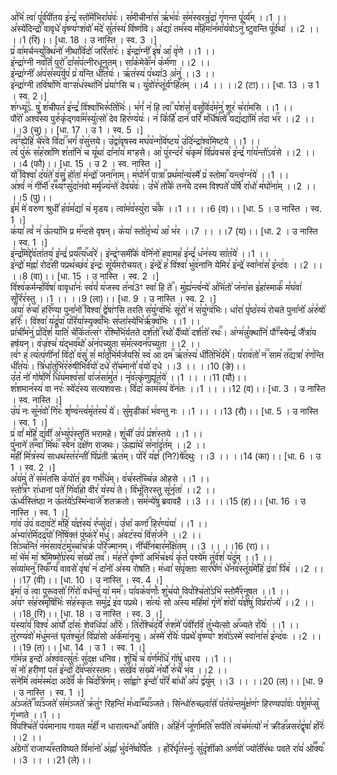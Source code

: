 

  
अ꣣भि꣡ त्वा꣢ पू꣣र्व꣡पी꣢तय इ꣢न्द्र꣣ स्तो꣡मे꣢भिरा꣣य꣡वः꣢। स꣣मीचीना꣡स꣢ ऋ꣣भ꣢वः꣣ स꣡म꣢स्वरन्रु꣣द्रा꣡ गृ꣢णन्त पू꣣र्व्य꣢म् ।।1 ।।  
अ꣣स्ये꣡दिन्द्रो꣢꣯ वावृधे꣣ वृ꣢ष्ण्य꣣ꣳश꣢वो꣣ म꣡दे꣢ सु꣣त꣢स्य꣣ वि꣡ष्ण꣢वि। अ꣣द्या꣡ तम꣢꣯स्य म꣣हि꣡मा꣢न꣣मा꣡य꣡वोऽनु꣢꣯ ष्टुवन्ति पू꣣र्व꣡था꣢ ।।2 ।। ।।1 (रि)।।
[धा. 18 । उ नास्ति । स्व. 3 ।]  
प्र꣡ वा꣢मर्चन्त्यु꣣क्थि꣡नो꣢ नीथा꣣वि꣡दो꣢ जरि꣣ता꣡रः꣢। इ꣡न्द्रा꣢ग्नी꣣ इ꣢ष꣣ आ꣡ वृ꣢णे ।।1 ।।  
इ꣡न्द्रा꣢ग्नी नव꣣तिं꣡ पुरो꣢꣯ दा꣣स꣡प꣢त्नीरधूनुतम्। सा꣣क꣡मेके꣢꣯न꣣ क꣡र्म꣢णा ।।2 ।।  
इ꣡न्द्रा꣢ग्नी꣣ अ꣡प꣢स꣣स्प꣢꣯र्युप꣣ प्र꣡ य꣢न्ति धी꣣त꣡यः꣢। ऋ꣣त꣡स्य꣢ प꣣थ्या꣢3 अ꣡नु꣢ ।।3 ।।  
इ꣡न्द्रा꣢ग्नी तवि꣣षा꣡णि꣢ वाꣳस꣣ध꣡स्था꣢नि꣣ प्र꣡या꣢ꣳसि च। यु꣣वो꣢र꣣प्तू꣡र्य꣢ꣳहि꣣त꣢म् ।।4 ।। ।।2 (टा)।। [धा. 13 । उ 1 । स्व. 2।]  
श꣣ग्ध्यू꣢꣣ऽ. षु꣡ श꣢चीपत꣣ इ꣢न्द्र꣣ वि꣡श्वा꣢भिरू꣣ति꣡भिः꣢। भ꣢गं꣣ न꣡ हि त्वा꣢꣯ य꣣श꣡सं꣢ वसु꣣वि꣢द꣣म꣡नु꣢ शूर꣣ च꣡रा꣢मसि ।।1 ।।  
पौ꣣रो꣡ अश्व꣢꣯स्य पुरु꣣कृ꣡द्गवा꣢꣯म꣣स्यु꣡त्सो꣢ देव हिर꣣ण्य꣡यः꣢। न꣢ कि꣣र्हि꣡ दानं꣢꣯ परि꣣
म꣡र्धि꣢ष꣣त्वे꣢꣫ यद्य꣣द्या꣢मि꣣ त꣡दा भ꣢꣯र ।।2 ।। ।।3 (चु)।।
[धा. 17 । उ 1 । स्व. 5 ।]  
त्व꣢꣫ꣳह्येहि꣣ चे꣡र꣢वे वि꣣दा꣢꣫ भगं꣣ व꣡सु꣢त्तये। उ꣡द्वा꣢वृषस्व मघ꣣व꣡न्ग꣢वि꣢ष्टय꣣ उ꣢दि꣣न्द्रा꣡श्व꣢मिष्टये ।।1 ।।  
त्वं꣢ पु꣣रू꣢ स꣣ह꣡स्रा꣢णि श꣣ता꣡नि꣢ च यू꣣था꣢ दा꣣ना꣡य꣢ मꣳहसे।
आ꣡ पु꣢रन्द꣣रं꣡ च꣢कृम꣣ वि꣡प्र꣢वचस꣣ इ꣢न्द्रं꣣ गा꣢य꣣न्तो꣡ऽव꣢से ।।2 ।। ।।4 (फौ)।। [धा. 15 । उ 2 । स्व. नास्ति ।]  
यो꣢꣫ विश्वा꣣ द꣡य꣢ते꣣ व꣢सु꣣ हो꣡ता꣢ म꣣न्द्रो꣡ जना꣢꣯नाम्। म꣢घो꣣र्न꣡ पात्रा꣢꣯ प्रथ꣣मा꣡न्य꣢स्मै꣣ प्र꣡ स्तोमा꣢꣯ यन्त्व꣣ग्न꣡ये꣢ ।।1 ।।  
अ꣢श्वं꣣ न꣢ गी꣣र्भी꣢ र꣣꣬थ्य꣢꣯ꣳसु꣣दा꣡न꣢वो मर्मृ꣣ज्य꣡न्ते꣢ देव꣣य꣡वः꣢।
उ꣣भे꣢ तो꣣के꣡ तन꣢꣯ये दस्म विश्पते꣣ प꣢र्षि꣣ रा꣡धो꣢ म꣣घो꣡ना꣢म् ।।2 ।। ।।5 (पु)।।  
इ꣣मं꣡ मे꣢ वरुण श्रुधी꣣ ह꣡व꣢म꣣द्या꣡ च꣢ मृडय। त्वा꣡म꣢व꣣स्यु꣡रा च꣢꣯के ।।1 ।। ।।6 (व)।। [धा. 5 । उ नास्ति । स्व. 1 ।]  
क꣢या꣣ त्वं꣡ न꣢ ऊ꣣त्या꣡भि प्र म꣢꣯न्दसे वृषन्। क꣡या꣢ स्तो꣣तृ꣢भ्य꣣ आ꣡ भ꣢र ।।7 ।। ।।7 (य)।। [धा. 2 । उ नास्ति । स्व. 1 ।]  
इ꣢न्द्र꣣मि꣢द्दे꣣व꣡ता꣢तय꣣ इ꣡न्द्रं꣢ प्रय꣣꣬त्य꣢꣯ध्व꣣रे꣢। इ꣡न्द्र꣢ꣳसमी꣣के꣢ व꣣नि꣡नो꣢ हवामह꣣ इ꣢न्द्रं꣣ ध꣡न꣢स्य सा꣣त꣡ये꣢ ।।1 ।।  
इ꣡न्द्रो꣢ म꣣ह्ना꣡ रोद꣢꣯सी पप्रथ꣣च्छ꣢व꣣ इ꣢न्द्रः꣣ सू꣡र्य꣢मरोचयत्। इ꣡न्द्रे꣢ ह꣣ वि꣢श्वा꣣ भु꣡व꣢नानि येमिर꣣ इ꣡न्द्रे꣢ स्वा꣣ना꣢स꣣ इ꣡न्द꣢वः ।।2 ।। ।।8 (वा)।।
[धा. 15 । उ नास्ति । स्व. 2 ।]  
वि꣡श्व꣢कर्मन्ह꣣वि꣡षा꣢ वावृधा꣣नः꣢ स्व꣣यं꣡ य꣢जस्व त꣣न्व꣢3ꣳ स्वा꣡ हि ते꣢꣯। मु꣡ह्य꣢न्त्व꣣न्ये꣢ अ꣣भि꣢तो꣣ ज꣡ना꣢स इ꣣हा꣡स्माकं꣢꣯ म꣣घ꣡वा꣢ सू꣣रि꣡र꣢स्तु ।।1 ।। ।।9 (ला)।। [धा. 9 । उ नास्ति । स्व. 2 ।]  
अ꣣या꣢ रु꣣चा꣡ हरि꣢꣯ण्या पुना꣣नो꣢꣫ विश्वा꣣ द्वे꣡षा꣢ꣳसि तरति स꣣यु꣡ग्व꣢भिः꣣ सू꣢रो꣣ न꣢ स꣣यु꣡ग्व꣢भिः। धा꣡रा꣢ पृ꣣ष्ठ꣡स्य꣢ रोचते पुना꣣नो꣡ अ꣢रु꣣षो꣡ हरिः꣢꣯। वि꣢श्वा꣣ य꣢द्रू꣣पा꣡ प꣢रि꣣या꣡स्यृक्व꣢꣯भिः स꣣प्ता꣡स्ये꣢भि꣣र्ऋ꣡क्व꣢भिः ।।1 ।।  
प्रा꣢ची꣣म꣡नु꣢ प्र꣣दि꣡शं꣢ याति꣣ चे꣡कि꣢त꣣त्स꣢ꣳ र꣣श्मि꣡भि꣢र्यतते दर्श꣣तो꣢꣫ रथो꣣ दै꣡व्यो꣢ दर्श꣣तो꣡ रथः꣢꣯। अ꣡ग्म꣢न्नु꣣क्था꣢नि꣣ पौ꣢꣫ꣳस्येन्द्रं꣣ जै꣡त्रा꣢य हर्षयन्। व꣡ज्र꣢श्च꣣ य꣡द्भव꣢꣯थो꣣ अ꣡न꣢पच्युता स꣣म꣡त्स्वन꣢꣯पच्युता ।।2 ।।  
त्वं꣢ꣳ ह꣣ त्य꣡त्प꣢णी꣣नां꣡ वि꣢दो꣣ व꣢सु꣣ सं꣢ मा꣣तृ꣡भि꣢र्मर्जयसि꣣ स्व꣡ आ दम꣢꣯ ऋ꣣त꣡स्य꣢ धी꣣ति꣢भि꣣र्द꣡मे꣢। प꣣राव꣢तो꣣ न꣢꣫ साम꣣ त꣢꣫द्यत्रा꣣ र꣡ण꣢न्ति धी꣣त꣡यः꣢। त्रि꣣धा꣡तु꣢भि꣣र꣡रु꣢षीभि꣣र्व꣡यो꣢ दधे꣣ रो꣡च꣢मानो꣣ व꣡यो꣢ दधे ।।3 ।। ।।10 (ङे)।।  
उ꣣त꣡ नो꣢ गो꣣ष꣢णिं꣣ धि꣡य꣢मश्व꣣सां꣡ वा꣢ज꣣सा꣢मु꣣त꣢। नृ꣣व꣡त्कृ꣢णुह्यू꣣त꣡ये꣢ ।।1 ।। ।।11 (यौ)।।  
श꣣शमान꣡स्य꣢ वा नरः꣣ स्वे꣡द꣢स्य सत्यशवसः। वि꣣दा꣡ काम꣢꣯स्य꣣ वे꣡न꣢तः ।।1 ।। ।।12 (व)।। [धा. 3 । उ नास्ति । स्व. नास्ति ।]  
उ꣡प꣢ नः सू꣣न꣢वो꣣ गि꣡रः꣢ शृ꣣ण्व꣢न्त्व꣣मृ꣡त꣢स्य꣣ ये꣢। सु꣣मृडीका꣡ भ꣢वन्तु नः ।।1 ।। ।।13 (रौ)।। [धा. 5 । उ नास्ति । स्व. 1 ।]  
प्र꣢ वां꣣ म꣢हि꣣ द्य꣡वी꣢ अ꣣भ्यु꣡प꣢स्तुतिं भरामहे। शु꣢ची꣣ उ꣢प꣣ प्र꣡श꣢स्तये ।।1 ।।  
पु꣣नाने꣡ त꣣꣬न्वा꣢꣯ मि꣣थः꣢꣫ स्वेन꣣ द꣡क्षे꣢ण राजथः। ऊ꣣ह्या꣡थे꣢ स꣣ना꣢दृ꣣त꣢म् ।।2 ।।  
म꣣ही꣢ मि꣣त्र꣡स्य꣢ साधथ꣣स्त꣡र꣢न्ती꣣ पि꣡प्र꣢ती ऋ꣣त꣢म्। प꣡रि꣢ य꣣ज्ञं꣡ (नि?)षे꣢꣯दथुः ।।3 ।। ।।14 (का)।। [धा. 6 । उ 1 । स्व. 2 ।]  
अ꣣य꣡मु꣢ ते꣣ स꣡म꣢तसि क꣣पो꣡त꣢ इव गर्भ꣣धि꣢म्। व꣢च꣣स्त꣡च्चि꣢न्न ओहसे ।।1 ।।  
स्तो꣣त्र꣡ꣳ रा꣢धानां पते꣣ गि꣡र्वा꣢हो वीर꣣ य꣡स्य꣢ ते। वि꣡भू꣢तिरस्तु सू꣣नृ꣡ता꣢ ।।2 ।।  
ऊ꣣र्ध्व꣡स्ति꣢ष्ठा न ऊ꣣त꣢ये꣣ऽस्मि꣡न्वाजे꣢꣯ शतक्रतो। स꣢म꣣न्ये꣡षु꣢ ब्रवावहै ।।3 ।। ।।15 (ह)।। [धा. 16 । उ नास्ति । स्व. 1 ।]  
गा꣢व꣣ उ꣡प꣢ वदाव꣣टे꣢ म꣣हि꣢ य꣣ज्ञ꣡स्य꣢ र꣣प्सु꣡दा꣢। उ꣣भा꣡ कर्णा꣢꣯ हिर꣣ण्य꣡या꣢ ।।1 ।।  
अ꣣भ्या꣢र꣣मि꣡दद्र꣢꣯यो꣣ नि꣡षि꣢क्तं पु꣡ष्क꣢रे꣣ म꣡धु꣢। अ꣣वट꣡स्य꣢ वि꣣स꣡र्ज꣢ने ।।2 ।।  
सि꣣ञ्च꣢न्ति꣣ न꣡म꣢साव꣣ट꣢मु꣣च्चा꣡च꣢क्रं꣣ प꣡रि꣢ज्मानम्। नी꣣ची꣡न꣢बार꣣म꣡क्षि꣢तम् ।।3 ।। ।।16 (रा)।।  
मा꣡ भे꣢म꣣ मा꣡ श्र꣢मिष्मो꣣ग्र꣡स्य꣢ स꣣ख्ये꣡ तव꣢꣯। म꣣ह꣢त्ते꣣ वृ꣡ष्णो꣢ अभि꣣च꣡क्ष्यं꣢ कृ꣣तं꣡ पश्ये꣢꣯म तु꣣र्व꣢शं꣣ य꣡दु꣢म् ।।1 ।।  
स꣣व्या꣡मनु꣢꣯ स्फि꣣꣬ग्यं꣢꣯ वावसे꣣ वृ꣢षा꣣ न꣢ दा꣣नो꣡ अ꣢स्य रोषति। म꣢ध्वा꣣ स꣡पृ꣢क्ताः सार꣣घे꣡ण꣢ धे꣣न꣢व꣣स्तू꣢य꣣मे꣢हि꣣ द्र꣢वा꣣ पि꣡ब꣢ ।।2 ।। ।।17 (वी)।। [धा. 10 । उ नास्ति । स्व. 4 ।]  
इ꣣मा꣡ उ꣢ त्वा पुरूवसो꣣ गि꣡रो꣢ वर्धन्तु꣣ या꣡ मम꣢꣯। पा꣣वक꣡व꣢र्णाः꣣ शु꣡च꣢यो विप꣣श्चि꣢तो꣣ऽभि꣡ स्तोमै꣢꣯रनूषत ।।1 ।।  
अ꣣य꣢ꣳ स꣣ह꣢स्र꣣मृ꣡षि꣢भिः꣣ स꣡ह꣢स्कृतः समु꣣द्र꣡ इ꣢व पप्रथे। स꣣त्यः꣡ सो अ꣢꣯स्य महि꣣मा꣡ गृ꣢णे꣣ श꣡वो꣢ य꣣ज्ञे꣡षु꣢ विप्र꣣रा꣡ज्ये꣢ ।।2 ।। ।।18 (रि)।।
[धा. 18 । उ नास्ति । स्व. 3 ।]  
य꣢स्या꣣यं꣢꣫ विश्व꣣ आ꣢र्यो꣣ दा꣡सः꣢ शेवधि꣣पा꣢ अ꣣रिः꣢। ति꣣र꣡श्चि꣢द꣣र्ये꣢ रु꣣श꣢मे꣣ प꣡वी꣢रवि꣣ तु꣡भ्येत्सो अ꣢꣯ज्यते र꣣यिः꣢ ।।1 ।।  
तु꣣रण्य꣢वो꣣ म꣡धु꣢मन्तं घृत꣣श्चु꣢तं꣣ वि꣡प्रा꣢सो अ꣣र्क꣡मा꣢नृचुः।
अ꣣स्मे꣢ र꣣यिः꣡ प꣢प्रथे꣣ वृ꣢ष्ण्य꣣ꣳ श꣢वो꣣ऽस्मे꣢ स्वा꣣ना꣢स꣣ इ꣡न्द꣢वः ।।2 ।। ।।19 (त)।। [धा. 14 । उ 1 । स्व. 1 ।]  
गो꣡म꣢न्न इन्दो꣣ अ꣡श्व꣢वत्सु꣣तः꣡ सु꣢दक्ष धनिव। शु꣡चिं꣢ च꣣ व꣢र्ण꣣म꣢धि꣣ गो꣡षु꣢ धारय ।।1 ।।  
स꣡ नो꣢ हरीणां पत꣣ इ꣡न्दो꣢ दे꣣व꣡प्स꣢रस्तमः। स꣡खे꣢व꣣ स꣢ख्ये꣣ न꣡र्यो꣢ रु꣣चे꣡ भ꣢व ।।2 ।।  
स꣡ने꣢मि꣣ त्व꣢म꣣स्म꣡दा अदे꣢꣯वं꣣ कं꣡ चि꣢द꣣त्रि꣡ण꣢म्। सा꣣ह्वा꣡ꣳ इ꣢न्दो꣣ प꣢रि꣣ बा꣢धो꣣ अ꣡प꣢ द्व꣣यु꣢म् ।।3 ।। ।।20 (ल)।।
[धा. 9 । उ नास्ति । स्व. 1 ।]  
अ꣣ञ्ज꣢ते꣣꣬ व्य꣢꣯ञ्जते꣣ स꣡म꣢ञ्जते꣣ क्र꣢तु꣢ꣳ रिहन्ति꣣ म꣢ध्वा꣣꣬भ्य꣢꣯ञ्जते। सि꣡न्धो꣢रुच्छ्वा꣣से꣢ प꣣त꣡य꣢न्तमु꣣क्ष꣡ण꣢ꣳ हिरण्यपा꣣वाः꣢ प꣣शु꣢म꣣प्सु꣡ गृ꣢भ्णते ।।1 ।।  
वि꣣पश्चि꣢ते꣣ प꣡व꣢मानाय गायत म꣣ही꣡ न धारात्यन्धो꣢꣯ अर्षति। अ꣢हि꣣र्न꣢ जू꣣र्णा꣡मति꣢꣯ सर्पति꣣ त्व꣢च꣣म꣢त्यो꣣ न꣡ क्रीड꣢꣯न्नसर꣣द्वृ꣢षा꣣ ह꣡रिः꣢ ।।2 ।।  
अ꣣ग्रेगो꣡ राजाप्य꣢꣯स्तविष्यते वि꣣मा꣢नो꣣ अ꣢ह्नां꣣ भु꣡व꣢ने꣣ष्व꣡र्पि꣢तः । ह꣡रि꣢र्घृ꣣त꣡स्नुः꣢ सु꣣दृ꣡शी꣢को अर्ण꣣वो꣢ ज्यो꣣ती꣡र꣢थः पवते रा꣣य꣢ ओ꣣꣬क्यः꣢꣯ ।।3 ।। ।।21 (ले)।।  
